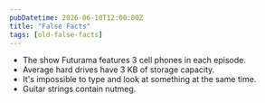 ```yaml
---
pubDatetime: 2026-06-10T12:00:00Z
title: "False Facts"
tags: [old-false-facts]
---
```


- The show Futurama features 3 cell phones in each episode.
- Average hard drives have 3 KB of storage capacity.
- It's impossible to type and look at something at the same time.
- Guitar strings contain nutmeg.
